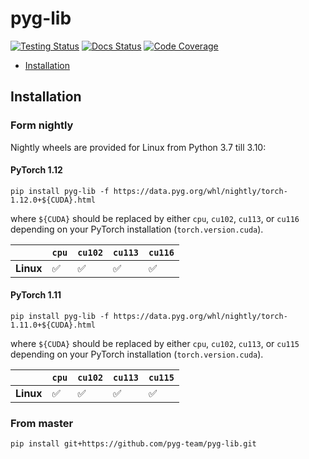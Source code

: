 [testing-image]: https://github.com/pyg-team/pyg-lib/actions/workflows/testing.yml/badge.svg
[testing-url]: https://github.com/pyg-team/pyg-lib/actions/workflows/testing.yml
[docs-image]: https://readthedocs.org/projects/pyg-lib/badge/?version=latest
[docs-url]: https://pyg-lib.readthedocs.io/en/latest/?badge=latest
[coverage-image]: https://codecov.io/gh/pyg-team/pyg-lib/branch/master/graph/badge.svg
[coverage-url]: https://codecov.io/github/pyg-team/pyg-lib?branch=master

# pyg-lib

[![Testing Status][testing-image]][testing-url]
[![Docs Status][docs-image]][docs-url]
[![Code Coverage][coverage-image]][coverage-url]

* [Installation](#installation)

## Installation

### Form nightly

Nightly wheels are provided for Linux from Python 3.7 till 3.10:

#### PyTorch 1.12

```
pip install pyg-lib -f https://data.pyg.org/whl/nightly/torch-1.12.0+${CUDA}.html
```

where `${CUDA}` should be replaced by either `cpu`, `cu102`, `cu113`, or `cu116` depending on your PyTorch installation (`torch.version.cuda`).

|             | `cpu` | `cu102` | `cu113` | `cu116` |
|-------------|-------|---------|---------|---------|
| **Linux**   | ✅    | ✅      | ✅      | ✅      |

#### PyTorch 1.11

```
pip install pyg-lib -f https://data.pyg.org/whl/nightly/torch-1.11.0+${CUDA}.html
```

where `${CUDA}` should be replaced by either `cpu`, `cu102`, `cu113`, or `cu115` depending on your PyTorch installation (`torch.version.cuda`).

|             | `cpu` | `cu102` | `cu113` | `cu115` |
|-------------|-------|---------|---------|---------|
| **Linux**   | ✅    | ✅      | ✅      | ✅      |

### From master

```
pip install git+https://github.com/pyg-team/pyg-lib.git
```
